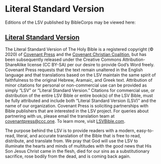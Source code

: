 # Literal Standard Version

Editions of the LSV published by BibleCorps may be viewed here: 

## [Literal Standard Version](https://drive.google.com/drive/folders/1_3XKakyNzNXWT9rjmAPuunugtbOUX2k8)

The Literal Standard Version of The Holy Bible is a registered copyright (© 2020) of [Covenant Press](https://www.ccc.one) and the [Covenant Christian Coalition](https://www.ccc.one), but has been subsequently released under the Creative Commons Attribution-ShareAlike license (CC BY-SA) per our desire to provide God’s Word freely. Covenant Press requests that the text remain unaltered in the English language and that translations based on the LSV maintain the same spirit of faithfulness to the original Hebrew, Aramaic, and Greek text. Attribution of minor citations for personal or non-commercial use can be provided as simply “LSV” or “Literal Standard Version.” Citations for commercial use, or distribution of the entire LSV Bible or entire book(s) of the LSV Bible, must be fully attributed and include both “Literal Standard Version (LSV)” and the name of our organization. Covenant Press is soliciting partnerships with Bible publishers that are interested in the LSV project. For queries about partnering with us, please email the translation team at covenantpress@ccc.one. To learn more, visit [LSVBible.com](https://lsvbible.com). 

The purpose behind the LSV is to provide readers with a modern, easy-to-read, literal, and accurate translation of the Bible that is free to read, distribute, and translate from. We pray that God will use the LSV to illuminate the hearts and minds of multitudes with the good news that His Son Jesus Christ came in the flesh, died for our sins as a substitutionary sacrifice, rose bodily from the dead, and is coming back again.